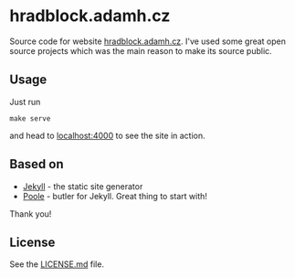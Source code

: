 # hradblock.adamh.cz

Source code for website [hradblock.adamh.cz](https://hradblock.adamh.cz). I've
used some great open source projects which was the main reason to make its
source public.

## Usage

Just run

    make serve

and head to [localhost:4000](http://localhost:4000) to see the site in action.

## Based on

 * [Jekyll](http://jekyllrb.com/) - the static site generator
 * [Poole](http://getpoole.com/) - butler for Jekyll. Great thing to start with!

Thank you!

## License

See the [LICENSE.md](LICENSE.md) file.
